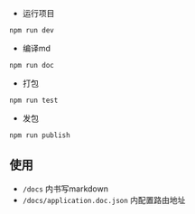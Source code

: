 - 运行项目

```
npm run dev
```

- 编译md
```
npm run doc
```

- 打包
```
npm run test
```

- 发包
```
npm run publish
```
使用
---

- `/docs` 内书写markdown
- `/docs/application.doc.json` 内配置路由地址
